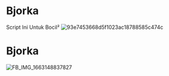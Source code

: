 # Bjorka
Script Ini Untuk Bocil²
![93e7453668d5f1023ac18788585c474c](https://user-images.githubusercontent.com/111215636/192181868-58b425c4-befd-4c54-bb97-6d57e5bd9167.gif)
# Bjorka
![FB_IMG_1663148837827](https://user-images.githubusercontent.com/111215636/192181913-e579c00e-7534-4e7d-b945-ce223cd27ba9.jpg)

